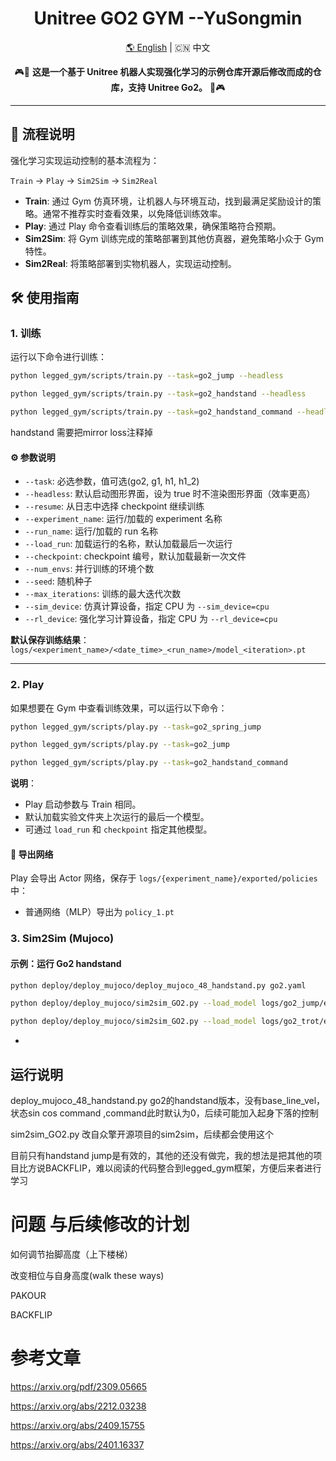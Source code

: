 <div align="center">
  <h1 align="center">Unitree GO2 GYM --YuSongmin</h1>
  <p align="center">
    <a href="README.md">🌎 English</a> | <span>🇨🇳 中文</span>
  </p>
</div>

<p align="center">
  🎮🚪 <strong>这是一个基于 Unitree 机器人实现强化学习的示例仓库开源后修改而成的仓库，支持 Unitree Go2。</strong> 🚪🎮
</p>

---

## 🔁 流程说明

强化学习实现运动控制的基本流程为：

`Train` → `Play` → `Sim2Sim` → `Sim2Real`

- **Train**: 通过 Gym 仿真环境，让机器人与环境互动，找到最满足奖励设计的策略。通常不推荐实时查看效果，以免降低训练效率。
- **Play**: 通过 Play 命令查看训练后的策略效果，确保策略符合预期。
- **Sim2Sim**: 将 Gym 训练完成的策略部署到其他仿真器，避免策略小众于 Gym 特性。
- **Sim2Real**: 将策略部署到实物机器人，实现运动控制。

## 🛠️ 使用指南

### 1. 训练

运行以下命令进行训练：

```bash
python legged_gym/scripts/train.py --task=go2_jump --headless
```
```bash
python legged_gym/scripts/train.py --task=go2_handstand --headless
```
```bash
python legged_gym/scripts/train.py --task=go2_handstand_command --headless
```

handstand 需要把mirror loss注释掉
#### ⚙️  参数说明
- `--task`: 必选参数，值可选(go2, g1, h1, h1_2)
- `--headless`: 默认启动图形界面，设为 true 时不渲染图形界面（效率更高）
- `--resume`: 从日志中选择 checkpoint 继续训练
- `--experiment_name`: 运行/加载的 experiment 名称
- `--run_name`: 运行/加载的 run 名称
- `--load_run`: 加载运行的名称，默认加载最后一次运行
- `--checkpoint`: checkpoint 编号，默认加载最新一次文件
- `--num_envs`: 并行训练的环境个数
- `--seed`: 随机种子
- `--max_iterations`: 训练的最大迭代次数
- `--sim_device`: 仿真计算设备，指定 CPU 为 `--sim_device=cpu`
- `--rl_device`: 强化学习计算设备，指定 CPU 为 `--rl_device=cpu`

**默认保存训练结果**：`logs/<experiment_name>/<date_time>_<run_name>/model_<iteration>.pt`

---

### 2. Play

如果想要在 Gym 中查看训练效果，可以运行以下命令：

```bash
python legged_gym/scripts/play.py --task=go2_spring_jump
```

```bash
python legged_gym/scripts/play.py --task=go2_jump
```

```bash
python legged_gym/scripts/play.py --task=go2_handstand_command
```
**说明**：

- Play 启动参数与 Train 相同。
- 默认加载实验文件夹上次运行的最后一个模型。
- 可通过 `load_run` 和 `checkpoint` 指定其他模型。

#### 💾 导出网络

Play 会导出 Actor 网络，保存于 `logs/{experiment_name}/exported/policies` 中：
- 普通网络（MLP）导出为 `policy_1.pt`


### 3. Sim2Sim (Mujoco)



#### 示例：运行 Go2 handstand

```bash
python deploy/deploy_mujoco/deploy_mujoco_48_handstand.py go2.yaml
```
```bash
python deploy/deploy_mujoco/sim2sim_GO2.py --load_model logs/go2_jump/exported/policies/policy_1.pt
```

```bash
python deploy/deploy_mujoco/sim2sim_GO2.py --load_model logs/go2_trot/exported/policies/policy_1.pt
```
-
## 运行说明
deploy_mujoco_48_handstand.py go2的handstand版本，没有base_line_vel，状态sin cos command ,command此时默认为0，后续可能加入起身下落的控制

sim2sim_GO2.py 改自众擎开源项目的sim2sim，后续都会使用这个

目前只有handstand jump是有效的，其他的还没有做完，我的想法是把其他的项目比方说BACKFLIP，难以阅读的代码整合到legged_gym框架，方便后来者进行学习
# 问题 与后续修改的计划

如何调节抬脚高度（上下楼梯）

改变相位与自身高度(walk these ways)

PAKOUR

BACKFLIP

# 参考文章
https://arxiv.org/pdf/2309.05665

https://arxiv.org/abs/2212.03238

https://arxiv.org/abs/2409.15755

https://arxiv.org/abs/2401.16337
